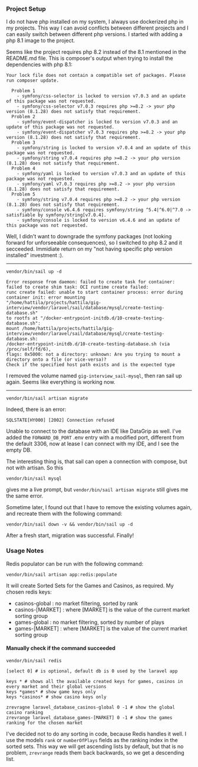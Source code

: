 ### Project Setup

I do not have php installed on my system, I always use dockerized php in my projects. This way I can avoid conflicts
between different projects and I can easily switch between different php versions. I started with adding a php 8.1 image
to the project.

Seems like the project requires php 8.2 instead of the 8.1 mentioned in the README.md file.
This is composer's output when trying to install the dependencies with php 8.1:
```
Your lock file does not contain a compatible set of packages. Please run composer update.

  Problem 1
    - symfony/css-selector is locked to version v7.0.3 and an update of this package was not requested.
    - symfony/css-selector v7.0.3 requires php >=8.2 -> your php version (8.1.28) does not satisfy that requirement.
  Problem 2
    - symfony/event-dispatcher is locked to version v7.0.3 and an update of this package was not requested.
    - symfony/event-dispatcher v7.0.3 requires php >=8.2 -> your php version (8.1.28) does not satisfy that requirement.
  Problem 3
    - symfony/string is locked to version v7.0.4 and an update of this package was not requested.
    - symfony/string v7.0.4 requires php >=8.2 -> your php version (8.1.28) does not satisfy that requirement.
  Problem 4
    - symfony/yaml is locked to version v7.0.3 and an update of this package was not requested.
    - symfony/yaml v7.0.3 requires php >=8.2 -> your php version (8.1.28) does not satisfy that requirement.
  Problem 5
    - symfony/string v7.0.4 requires php >=8.2 -> your php version (8.1.28) does not satisfy that requirement.
    - symfony/console v6.4.6 requires symfony/string ^5.4|^6.0|^7.0 -> satisfiable by symfony/string[v7.0.4].
    - symfony/console is locked to version v6.4.6 and an update of this package was not requested.
```
Well, I didn't want to downgrade the symfony packages (not looking forward for unforseeable consequences), so I switched
to php 8.2 and it secceeded. Immidiate return on my "not having specific php version installed" investment :).

--- 
```shell
vendor/bin/sail up -d
```
```
Error response from daemon: failed to create task for container: failed to create shim task: OCI runtime create failed:
runc create failed: unable to start container process: error during container init: error mounting 
"/home/hattila/projects/hattila/gig-interview/vendor/laravel/sail/database/mysql/create-testing-database.sh" 
to rootfs at "/docker-entrypoint-initdb.d/10-create-testing-database.sh": 
mount /home/hattila/projects/hattila/gig-interview/vendor/laravel/sail/database/mysql/create-testing-database.sh:
/docker-entrypoint-initdb.d/10-create-testing-database.sh (via /proc/self/fd/6),
flags: 0x5000: not a directory: unknown: Are you trying to mount a directory onto a file (or vice-versa)? 
Check if the specified host path exists and is the expected type
```

I removed the volume named `gig-interview_sail-mysql`, then ran sail up again. Seems like everything is working now.

---

```shell
vendor/bin/sail artisan migrate
```
Indeed, there is an error:

```SQLSTATE[HY000] [2002] Connection refused```

Unable to connect to the database with an IDE like DataGrip as well. I've added the `FORWARD_DB_PORT` .env entry with a
modified port, different from the default 3306, now at lease I can connect with my IDE, and I see the empty DB.

The interesting thing is, that sail can open a connection with compose, but not with artisan. 
So this
```shell
vendor/bin/sail mysql
```
gives me a live prompt, but `vendor/bin/sail artisan migrate` still gives me the same error.

Sometime later, I found out that I have to remove the existing volumes again, and recreate them with the following command:
```shell
vendor/bin/sail down -v && vendor/bin/sail up -d
```
After a fresh start, migration was successful. Finally!

### Usage Notes

Redis populator can be run with the following command:
```shell
vendor/bin/sail artisan app:redis:populate
```
It will create Sorted Sets for the Games and Casinos, as required. My chosen redis keys:
- casinos-global : no market filtering, sorted by rank
- casinos-[MARKET] : where [MARKET] is the value of the current market sorting group
- games-global : no market filtering, sorted by number of plays
- games-[MARKET] : where [MARKET] is the value of the current market sorting group

#### Manually check if the command succeeded

```shell
vendor/bin/sail redis

[select 0] # is optional, default db is 0 used by the laravel app

keys * # shows all the available created keys for games, casinos in every market and their global versions
keys *games* # show game keys only
keys *casinos* # show casino keys only

zrevragne laravel_database_casinos-global 0 -1 # show the global casino ranking
zrevrange laravel_database_games-[MARKET] 0 -1 # show the games ranking for the chosen market
```
I've decided not to do any sorting in code, because Redis handles it well. I use the models `rank` or `numberOfPlays` 
fields as the ranking index in the sorted sets. This way we will get ascending lists by default, but that is no problem,
`zrevrange` reads them back backwards, so we get a descending list.
